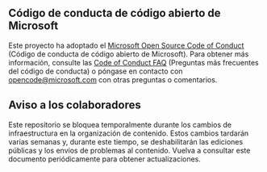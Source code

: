 ## <a name="microsoft-open-source-code-of-conduct"></a>Código de conducta de código abierto de Microsoft

Este proyecto ha adoptado el [Microsoft Open Source Code of Conduct](https://opensource.microsoft.com/codeofconduct/) (Código de conducta de código abierto de Microsoft). Para obtener más información, consulte las [Code of Conduct FAQ](https://opensource.microsoft.com/codeofconduct/faq/) (Preguntas más frecuentes del código de conducta) o póngase en contacto con [opencode@microsoft.com](mailto:opencode@microsoft.com) con otras preguntas o comentarios.

## <a name="notice-to-contributors"></a>Aviso a los colaboradores

Este repositorio se bloquea temporalmente durante los cambios de infraestructura en la organización de contenido. Estos cambios tardarán varias semanas y, durante este tiempo, se deshabilitarán las ediciones públicas y los envíos de problemas al contenido. Vuelva a consultar este documento periódicamente para obtener actualizaciones.
